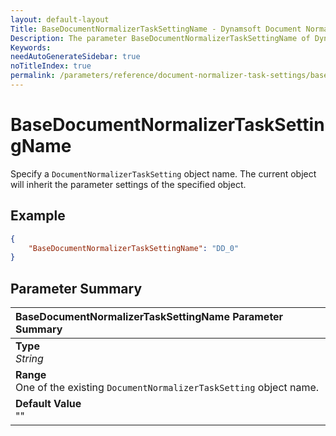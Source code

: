 ```yaml
---
layout: default-layout
Title: BaseDocumentNormalizerTaskSettingName - Dynamsoft Document Normalizer Parameters
Description: The parameter BaseDocumentNormalizerTaskSettingName of Dynamsoft Document Normalizer defines the base object of the current DocumentNormalizerTaskSetting.
Keywords:
needAutoGenerateSidebar: true
noTitleIndex: true
permalink: /parameters/reference/document-normalizer-task-settings/base-document-normalizer-task-setting-name.html
---
```


# BaseDocumentNormalizerTaskSettingName

Specify a `DocumentNormalizerTaskSetting` object name. The current object will inherit the parameter settings of the specified object.

## Example

```json
{
    "BaseDocumentNormalizerTaskSettingName": "DD_0"
}
```

## Parameter Summary

| BaseDocumentNormalizerTaskSettingName Parameter Summary |
| :------------------------------------------- |
| **Type**<br>*String* |
| **Range**<br>One of the existing `DocumentNormalizerTaskSetting` object name. |
| **Default Value**<br>"" |
